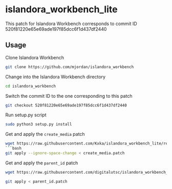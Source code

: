 # islandora_workbench_lite

This patch for Islandora Workbench corresponds to commit ID 520f81220e65e69ade197f85dcc6f1d437df2440

## Usage
Clone Islandora Workbench
```bash
git clone https://github.com/mjordan/islandora_workbench
```

Change into the Islandora Workbench directory
```bash
cd islandora_workbench
```

Switch the commit ID to the one corresponding to this patch
```bash
git checkout 520f81220e65e69ade197f85dcc6f1d437df2440
```

Run setup.py script
```bash
sudo python3 setup.py install
```

Get and apply the `create_media` patch
```bash
wget https://raw.githubusercontent.com/Kxka/islandora_workbench_lite/rebase/create_media.patch```
```bash
git apply --ignore-space-change < create_media.patch
```

Get and apply the `parent_id` patch

```bash
wget https://raw.githubusercontent.com/digitalutsc/islandora_workbench_lite/2023_nov/parent_id.patch
```

```bash
git apply < parent_id.patch
```



